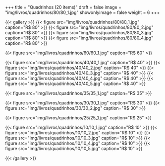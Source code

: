 +++
title = "Quadrinhos (20 items)"
draft = false
image = "img/livros/quadrinhos/80/80_1.jpg"
showonlyimage = false
weight = 6
+++
<!--more-->

{{< gallery >}}
{{< figure src="img/livros/quadrinhos/80/80_1.jpg" caption="R$ 80" >}}
{{< figure src="img/livros/quadrinhos/80/80_2.jpg" caption="R$ 80" >}}
{{< figure src="img/livros/quadrinhos/80/80_3.jpg" caption="R$ 80" >}}
{{< figure src="img/livros/quadrinhos/80/80_4.jpg" caption="R$ 80" >}}

{{< figure src="img/livros/quadrinhos/60/60_1.jpg" caption="R$ 60" >}}

{{< figure src="img/livros/quadrinhos/40/40_1.jpg" caption="R$ 40" >}}
{{< figure src="img/livros/quadrinhos/40/40_2.jpg" caption="R$ 40" >}}
{{< figure src="img/livros/quadrinhos/40/40_3.jpg" caption="R$ 40" >}}
{{< figure src="img/livros/quadrinhos/40/40_4.jpg" caption="R$ 40" >}}
{{< figure src="img/livros/quadrinhos/40/40_5.jpg" caption="R$ 40" >}}

{{< figure src="img/livros/quadrinhos/35/35_1.jpg" caption="R$ 35" >}}

{{< figure src="img/livros/quadrinhos/30/30_1.jpg" caption="R$ 30" >}}
{{< figure src="img/livros/quadrinhos/30/30_2.jpg" caption="R$ 30" >}}

{{< figure src="img/livros/quadrinhos/25/25_1.jpg" caption="R$ 25" >}}

{{< figure src="img/livros/quadrinhos/10/10_1.jpg" caption="R$ 10" >}}
{{< figure src="img/livros/quadrinhos/10/10_2.jpg" caption="R$ 10" >}}
{{< figure src="img/livros/quadrinhos/10/10_3.jpg" caption="R$ 10" >}}
{{< figure src="img/livros/quadrinhos/10/10_4.jpg" caption="R$ 10" >}}
{{< figure src="img/livros/quadrinhos/10/10_5.jpg" caption="R$ 10" >}}

{{< /gallery >}}